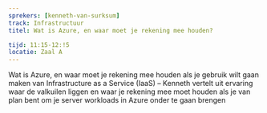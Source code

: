 ```yaml
---
sprekers: [kenneth-van-surksum]
track: Infrastructuur
titel: Wat is Azure, en waar moet je rekening mee houden?

tijd: 11:15-12:!5
locatie: Zaal A
---
```

Wat is Azure, en waar moet je rekening mee houden als je gebruik wilt gaan maken van Infrastructure as a Service (IaaS) – Kenneth vertelt uit ervaring waar de valkuilen liggen en waar je rekening mee moet houden als je van plan bent om je server workloads in Azure onder te gaan brengen


